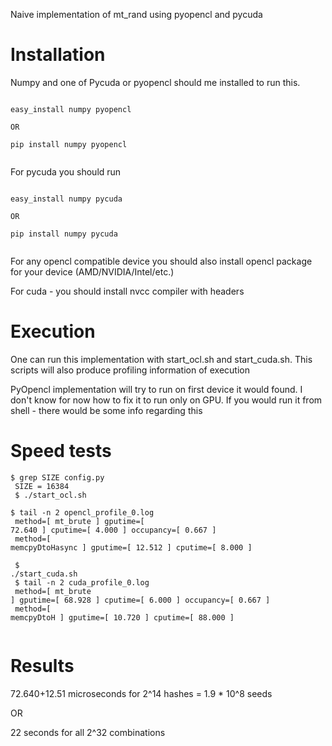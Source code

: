 Naive implementation of mt_rand using pyopencl and pycuda

Installation
============

Numpy and one of Pycuda or pyopencl should me installed to run this.

<code>
easy_install numpy pyopencl<br>
OR <br>
pip install numpy pyopencl<br>
</code>

For pycuda you should run

<code>
easy_install numpy pycuda<br>
OR <br>
pip install numpy pycuda<br>
</code>

For any opencl compatible device you should also install opencl package for your device (AMD/NVIDIA/Intel/etc.)

For cuda - you should install nvcc compiler with headers

Execution
=========

One can run this implementation with start_ocl.sh and start_cuda.sh. This scripts will also produce profiling information of execution

PyOpencl implementation will try to run on first device it would found. I don't know for now how to fix it to run only on GPU.
If you would run it from shell - there would be some info regarding this

Speed tests
===========

<code>$ grep SIZE config.py<br>
SIZE = 16384<br>
$ ./start_ocl.sh<br>
$ tail -n 2 opencl_profile_0.log<br>
method=[ mt_brute ] gputime=[ 72.640 ] cputime=[ 4.000 ] occupancy=[ 0.667 ] <br>
method=[ memcpyDtoHasync ] gputime=[ 12.512 ] cputime=[ 8.000 ] <br>
<br>
$ ./start_cuda.sh<br>
$ tail -n 2 cuda_profile_0.log<br>
method=[ mt_brute ] gputime=[ 68.928 ] cputime=[ 6.000 ] occupancy=[ 0.667 ] <br>
method=[ memcpyDtoH ] gputime=[ 10.720 ] cputime=[ 88.000 ] <br>
</code>

Results
=======

72.640+12.51 microseconds for 2^14 hashes = 1.9 * 10^8 seeds

OR

22 seconds for all 2^32 combinations